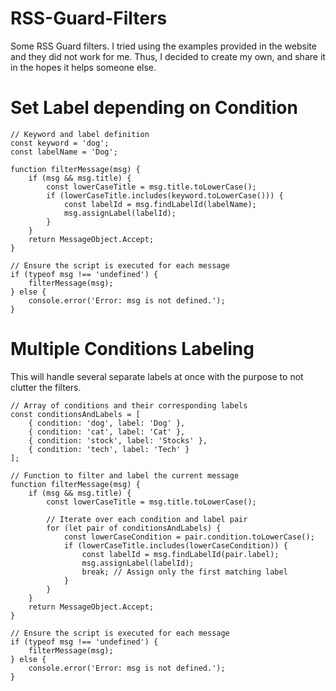 # RSS-Guard-Filters
Some RSS Guard filters. I tried using the examples provided in the website and they did not work for me. Thus, I decided to create my own, and share it in the hopes it helps someone else. 

# Set Label depending on Condition

```
// Keyword and label definition
const keyword = 'dog';
const labelName = 'Dog';

function filterMessage(msg) {
    if (msg && msg.title) {
        const lowerCaseTitle = msg.title.toLowerCase();
        if (lowerCaseTitle.includes(keyword.toLowerCase())) {
            const labelId = msg.findLabelId(labelName);
            msg.assignLabel(labelId);
        }
    }
    return MessageObject.Accept;
}

// Ensure the script is executed for each message
if (typeof msg !== 'undefined') {
    filterMessage(msg);
} else {
    console.error('Error: msg is not defined.');
}
```

# Multiple Conditions Labeling
This will handle several separate labels at once with the purpose to not clutter the filters. 

```
// Array of conditions and their corresponding labels
const conditionsAndLabels = [
    { condition: 'dog', label: 'Dog' },
    { condition: 'cat', label: 'Cat' },
    { condition: 'stock', label: 'Stocks' },
    { condition: 'tech', label: 'Tech' }
];

// Function to filter and label the current message
function filterMessage(msg) {
    if (msg && msg.title) {
        const lowerCaseTitle = msg.title.toLowerCase();
        
        // Iterate over each condition and label pair
        for (let pair of conditionsAndLabels) {
            const lowerCaseCondition = pair.condition.toLowerCase();
            if (lowerCaseTitle.includes(lowerCaseCondition)) {
                const labelId = msg.findLabelId(pair.label);
                msg.assignLabel(labelId);
                break; // Assign only the first matching label
            }
        }
    }
    return MessageObject.Accept;
}

// Ensure the script is executed for each message
if (typeof msg !== 'undefined') {
    filterMessage(msg);
} else {
    console.error('Error: msg is not defined.');
}
```
